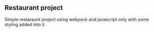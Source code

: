 ## Restaurant project
Simple restaraunt project using webpack and javascript only with some styling added into it.
